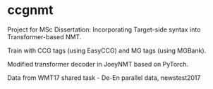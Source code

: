 # ccgnmt

Project for MSc Dissertation: Incorporating Target-side syntax into Transformer-based NMT. 

Train with CCG tags (using EasyCCG) and MG tags (using MGBank).

Modified transformer decoder in JoeyNMT based on PyTorch.

Data from WMT17 shared task - De-En parallel data, newstest2017

